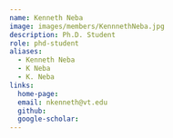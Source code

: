 ```yaml
---
name: Kenneth Neba
image: images/members/KennnethNeba.jpg
description: Ph.D. Student
role: phd-student
aliases:
  - Kenneth Neba
  - K Neba
  - K. Neba
links:
  home-page: 
  email: nkenneth@vt.edu
  github: 
  google-scholar: 
---
```


